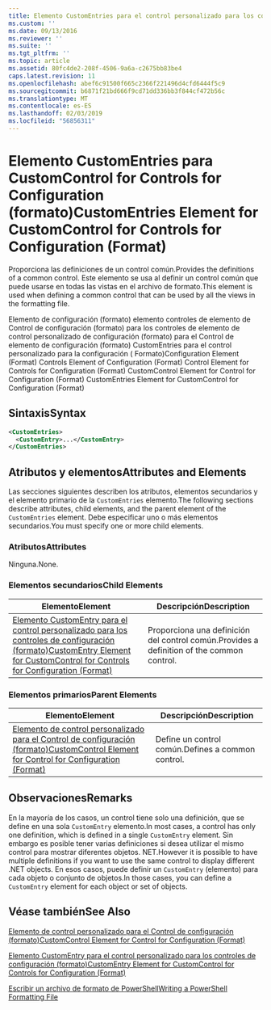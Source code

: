 ```yaml
---
title: Elemento CustomEntries para el control personalizado para los controles de configuración (formato) | Microsoft Docs
ms.custom: ''
ms.date: 09/13/2016
ms.reviewer: ''
ms.suite: ''
ms.tgt_pltfrm: ''
ms.topic: article
ms.assetid: 80fc4de2-208f-4506-9a6a-c2675bb83be4
caps.latest.revision: 11
ms.openlocfilehash: abef6c91500f665c2366f221496d4cfd6444f5c9
ms.sourcegitcommit: b6871f21bd666f9cd71dd336bb3f844cf472b56c
ms.translationtype: MT
ms.contentlocale: es-ES
ms.lasthandoff: 02/03/2019
ms.locfileid: "56856311"
---
```

# <a name="customentries-element-for-customcontrol-for-controls-for-configuration-format"></a><span data-ttu-id="8f818-102">Elemento CustomEntries para CustomControl for Controls for Configuration (formato)</span><span class="sxs-lookup"><span data-stu-id="8f818-102">CustomEntries Element for CustomControl for Controls for Configuration (Format)</span></span>

<span data-ttu-id="8f818-103">Proporciona las definiciones de un control común.</span><span class="sxs-lookup"><span data-stu-id="8f818-103">Provides the definitions of a common control.</span></span> <span data-ttu-id="8f818-104">Este elemento se usa al definir un control común que puede usarse en todas las vistas en el archivo de formato.</span><span class="sxs-lookup"><span data-stu-id="8f818-104">This element is used when defining a common control that can be used by all the views in the formatting file.</span></span>

<span data-ttu-id="8f818-105">Elemento de configuración (formato) elemento controles de elemento de Control de configuración (formato) para los controles de elemento de control personalizado de configuración (formato) para el Control de elemento de configuración (formato) CustomEntries para el control personalizado para la configuración ( Formato)</span><span class="sxs-lookup"><span data-stu-id="8f818-105">Configuration Element (Format) Controls Element of Configuration (Format) Control Element for Controls for Configuration (Format) CustomControl Element for Control for Configuration (Format) CustomEntries Element for CustomControl for Configuration (Format)</span></span>

## <a name="syntax"></a><span data-ttu-id="8f818-106">Sintaxis</span><span class="sxs-lookup"><span data-stu-id="8f818-106">Syntax</span></span>

```xml
<CustomEntries>
  <CustomEntry>...</CustomEntry>
</CustomEntries>

```

## <a name="attributes-and-elements"></a><span data-ttu-id="8f818-107">Atributos y elementos</span><span class="sxs-lookup"><span data-stu-id="8f818-107">Attributes and Elements</span></span>

<span data-ttu-id="8f818-108">Las secciones siguientes describen los atributos, elementos secundarios y el elemento primario de la `CustomEntries` elemento.</span><span class="sxs-lookup"><span data-stu-id="8f818-108">The following sections describe attributes, child elements, and the parent element of the `CustomEntries` element.</span></span> <span data-ttu-id="8f818-109">Debe especificar uno o más elementos secundarios.</span><span class="sxs-lookup"><span data-stu-id="8f818-109">You must specify one or more child elements.</span></span>

### <a name="attributes"></a><span data-ttu-id="8f818-110">Atributos</span><span class="sxs-lookup"><span data-stu-id="8f818-110">Attributes</span></span>

<span data-ttu-id="8f818-111">Ninguna.</span><span class="sxs-lookup"><span data-stu-id="8f818-111">None.</span></span>

### <a name="child-elements"></a><span data-ttu-id="8f818-112">Elementos secundarios</span><span class="sxs-lookup"><span data-stu-id="8f818-112">Child Elements</span></span>

|<span data-ttu-id="8f818-113">Elemento</span><span class="sxs-lookup"><span data-stu-id="8f818-113">Element</span></span>|<span data-ttu-id="8f818-114">Descripción</span><span class="sxs-lookup"><span data-stu-id="8f818-114">Description</span></span>|
|-------------|-----------------|
|[<span data-ttu-id="8f818-115">Elemento CustomEntry para el control personalizado para los controles de configuración (formato)</span><span class="sxs-lookup"><span data-stu-id="8f818-115">CustomEntry Element for CustomControl for Controls for Configuration (Format)</span></span>](./customentry-element-for-customcontrol-for-controls-for-configuration-format.md)|<span data-ttu-id="8f818-116">Proporciona una definición del control común.</span><span class="sxs-lookup"><span data-stu-id="8f818-116">Provides a definition of the common control.</span></span>|

### <a name="parent-elements"></a><span data-ttu-id="8f818-117">Elementos primarios</span><span class="sxs-lookup"><span data-stu-id="8f818-117">Parent Elements</span></span>

|<span data-ttu-id="8f818-118">Elemento</span><span class="sxs-lookup"><span data-stu-id="8f818-118">Element</span></span>|<span data-ttu-id="8f818-119">Descripción</span><span class="sxs-lookup"><span data-stu-id="8f818-119">Description</span></span>|
|-------------|-----------------|
|[<span data-ttu-id="8f818-120">Elemento de control personalizado para el Control de configuración (formato)</span><span class="sxs-lookup"><span data-stu-id="8f818-120">CustomControl Element for Control for Configuration (Format)</span></span>](./customcontrol-element-for-control-for-controls-for-configuration-format.md)|<span data-ttu-id="8f818-121">Define un control común.</span><span class="sxs-lookup"><span data-stu-id="8f818-121">Defines a common control.</span></span>|

## <a name="remarks"></a><span data-ttu-id="8f818-122">Observaciones</span><span class="sxs-lookup"><span data-stu-id="8f818-122">Remarks</span></span>

<span data-ttu-id="8f818-123">En la mayoría de los casos, un control tiene solo una definición, que se define en una sola `CustomEntry` elemento.</span><span class="sxs-lookup"><span data-stu-id="8f818-123">In most cases, a control has only one definition, which is defined in a single `CustomEntry` element.</span></span> <span data-ttu-id="8f818-124">Sin embargo es posible tener varias definiciones si desea utilizar el mismo control para mostrar diferentes objetos. NET.</span><span class="sxs-lookup"><span data-stu-id="8f818-124">However it is possible to have multiple definitions if you want to use the same control to display different .NET objects.</span></span> <span data-ttu-id="8f818-125">En esos casos, puede definir un `CustomEntry` (elemento) para cada objeto o conjunto de objetos.</span><span class="sxs-lookup"><span data-stu-id="8f818-125">In those cases, you can define a `CustomEntry` element for each object or set of objects.</span></span>

## <a name="see-also"></a><span data-ttu-id="8f818-126">Véase también</span><span class="sxs-lookup"><span data-stu-id="8f818-126">See Also</span></span>

[<span data-ttu-id="8f818-127">Elemento de control personalizado para el Control de configuración (formato)</span><span class="sxs-lookup"><span data-stu-id="8f818-127">CustomControl Element for Control for Configuration (Format)</span></span>](./customcontrol-element-for-control-for-controls-for-configuration-format.md)

[<span data-ttu-id="8f818-128">Elemento CustomEntry para el control personalizado para los controles de configuración (formato)</span><span class="sxs-lookup"><span data-stu-id="8f818-128">CustomEntry Element for CustomControl for Controls for Configuration (Format)</span></span>](./customentry-element-for-customcontrol-for-controls-for-configuration-format.md)

[<span data-ttu-id="8f818-129">Escribir un archivo de formato de PowerShell</span><span class="sxs-lookup"><span data-stu-id="8f818-129">Writing a PowerShell Formatting File</span></span>](./writing-a-powershell-formatting-file.md)
